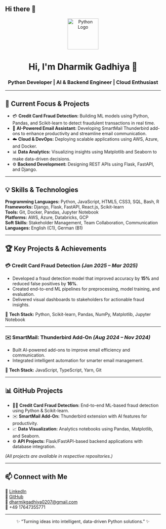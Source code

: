 ## Hi there 👋

<!-- Profile Header -->
<p align="center">
  <img src="https://cdn-icons-png.flaticon.com/512/5968/5968350.png" width="100" alt="Python Logo">
</p>

<h1 align="center">Hi, I'm Dharmik Gadhiya 👋</h1>
<h3 align="center">Python Developer | AI & Backend Engineer | Cloud Enthusiast</h3>

---

## 🔭 Current Focus & Projects

- 💳 **Credit Card Fraud Detection:** Building ML models using Python, Pandas, and Scikit-learn to detect fraudulent transactions in real time.  
- 🧠 **AI-Powered Email Assistant:** Developing SmartMail Thunderbird add-ons to enhance productivity and streamline email communication.  
- ☁️ **Cloud & DevOps:** Deploying scalable applications using AWS, Azure, and Docker.  
- 📊 **Data Analytics:** Visualizing insights using Matplotlib and Seaborn to make data-driven decisions.  
- ⚙️ **Backend Development:** Designing REST APIs using Flask, FastAPI, and Django.  

---

## 💡 Skills & Technologies

**Programming Languages:** Python, JavaScript, HTML5, CSS3, SQL, Bash, R  
**Frameworks:** Django, Flask, FastAPI, React.js, Scikit-learn  
**Tools:** Git, Docker, Pandas, Jupyter Notebook  
**Platforms:** AWS, Azure, Databricks, GCP  
**Soft Skills:** Stakeholder Management, Team Collaboration, Communication  
**Languages:** English (C1), German (B1)

---

## 🏆 Key Projects & Achievements

### 💳 Credit Card Fraud Detection *(Jan 2025 – Mar 2025)*
- Developed a fraud detection model that improved accuracy by **15%** and reduced false positives by **16%**.  
- Created end-to-end ML pipelines for preprocessing, model training, and evaluation.  
- Delivered visual dashboards to stakeholders for actionable fraud insights.

🧰 **Tech Stack:** Python, Scikit-learn, Pandas, NumPy, Matplotlib, Jupyter Notebook  

---

### ✉️ SmartMail: Thunderbird Add-On *(Aug 2024 – Nov 2024)*
- Built AI-powered add-ons to improve email efficiency and communication.  
- Integrated intelligent automation for smarter email management.  

🧰 **Tech Stack:** JavaScript, TypeScript, Yarn, Git  

---

## 📊 GitHub Projects

- 🕵️‍♂️ **Credit Card Fraud Detection:** End-to-end ML-based fraud detection using Python & Scikit-learn.  
- ✉️ **SmartMail Add-On:** Thunderbird extension with AI features for productivity.  
- 📈 **Data Visualization:** Analytics notebooks using Pandas, Matplotlib, and Seaborn.  
- ⚙️ **API Projects:** Flask/FastAPI-based backend applications with database integration.  

*(All projects are available in respective repositories.)*

---

## 📫 Connect with Me

💼 [LinkedIn](#)  
🧠 [GitHub](#)  
📧 [dharmikgadhiya0207@gmail.com](mailto:dharmikgadhiya0207@gmail.com)  
📱 +49 17647355771  

---

<p align="center">✨ “Turning ideas into intelligent, data-driven Python solutions.” ✨</p>
